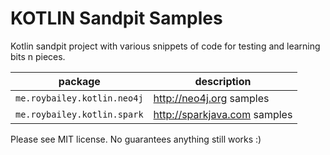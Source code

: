 # KOTLIN Sandpit Samples

Kotlin sandpit project with various snippets of code for testing and learning bits n pieces.


package | description
--------|------------
`me.roybailey.kotlin.neo4j` | http://neo4j.org samples
`me.roybailey.kotlin.spark` | http://sparkjava.com samples


Please see MIT license.  No guarantees anything still works :)

